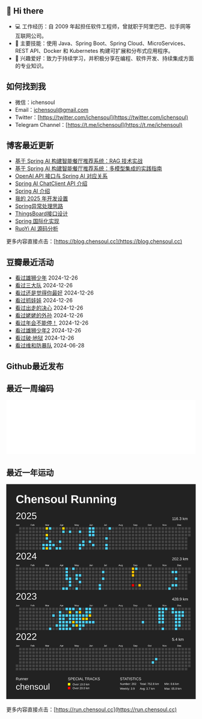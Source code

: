 ## 👋 Hi there

- 💻 工作经历：自 2009 年起担任软件工程师，曾就职于阿里巴巴、拉手网等互联网公司。
- 💬 主要技能：使用 Java、Spring Boot、Spring Cloud、MicroServices、REST API、Docker 和 Kubernetes 构建可扩展和分布式应用程序。
- 🌱 兴趣爱好：致力于持续学习，并积极分享在编程、软件开发、持续集成方面的专业知识。

## 如何找到我

- 微信：ichensoul
- Email：[ichensoul@gmail.com](mailto:ichensoul@gmail.com)
- Twitter：[https://twitter.com/ichensoul](https://twitter.com/ichensoul)
- Telegram Channel：[https://t.me/ichensoul](https://t.me/ichensoul)

## 博客最近更新

<!-- blog starts -->
- [基于 Spring AI 构建智能餐厅推荐系统：RAG 技术实战](https://blog.chensoul.cc/posts/2025/09/26/spring-ai-restaurant-showcase-rag/)
- [基于 Spring AI 构建智能餐厅推荐系统：多模型集成的实践指南](https://blog.chensoul.cc/posts/2025/09/25/spring-ai-restaurant-showcase/)
- [OpenAI API 接口与 Spring AI 对应关系](https://blog.chensoul.cc/posts/2025/09/22/openai-api-with-spring-ai/)
- [Spring AI ChatClient API 介绍](https://blog.chensoul.cc/posts/2025/09/19/spring-ai-chat-client-api/)
- [Spring AI 介绍](https://blog.chensoul.cc/posts/2025/09/18/spring-api/)
- [我的 2025 年开发设置](https://blog.chensoul.cc/posts/2025/08/24/my-development-setup-2025/)
- [Spring异常处理思路](https://blog.chensoul.cc/posts/2025/07/24/spring-exception/)
- [ThingsBoard接口设计](https://blog.chensoul.cc/posts/2025/07/24/thingsboard-api/)
- [Spring 国际化实现](https://blog.chensoul.cc/posts/2025/07/17/spring-i18n/)
- [RuoYi AI 源码分析](https://blog.chensoul.cc/posts/2025/07/15/ruoyi-ai/)
<!-- blog ends -->

更多内容直接点击：[https://blog.chensoul.cc](https://blog.chensoul.cc)

## 豆瓣最近活动

<!-- douban starts -->
- [看过雄狮少年](https://movie.douban.com/subject/35144311/) 2024-12-26
- [看过三大队](https://movie.douban.com/subject/35208463/) 2024-12-26
- [看过还是觉得你最好](https://movie.douban.com/subject/35503125/) 2024-12-26
- [看过抓娃娃](https://movie.douban.com/subject/36653918/) 2024-12-26
- [看过出走的决心](https://movie.douban.com/subject/36587974/) 2024-12-26
- [看过姥姥的外孙](https://movie.douban.com/subject/36328210/) 2024-12-26
- [看过年会不能停！](https://movie.douban.com/subject/35725869/) 2024-12-26
- [看过雄狮少年2](https://movie.douban.com/subject/35883131/) 2024-12-26
- [看过破·地狱](https://movie.douban.com/subject/36712987/) 2024-12-26
- [看过维和防暴队](https://movie.douban.com/subject/35371629/) 2024-06-28
<!-- douban ends -->

## Github最近发布

<!-- recent_releases starts -->

<!-- recent_releases ends -->

## 最近一周编码

![light](https://raw.githubusercontent.com/chensoul/chensoul/main/images/wakatime_weekly_language_stats.svg#gh-light-mode-only)

## 最近一年运动

[![light](https://raw.githubusercontent.com/chensoul/running_page/master/assets/github.svg#gh-light-mode-only)](https://run.chensoul.cc)

更多内容直接点击：[https://run.chensoul.cc](https://run.chensoul.cc)
